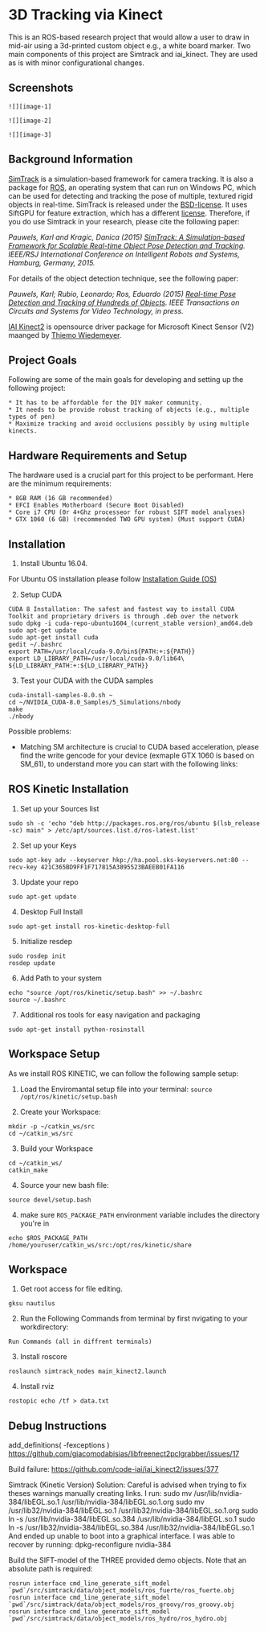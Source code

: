 3D Tracking via Kinect
=================

This is an ROS-based research project that would allow a user to draw in mid-air using a 3d-printed custom object e.g., a white board marker. Two main components of this project are Simtrack and iai_kinect. They are used as is with minor configurational changes. 

Screenshots
-----------

	![][image-1]
   
  	![][image-2]
   
  	![][image-3]


Background Information
----------------------------

[SimTrack](http://www.karlpauwels.com/simtrack) is a simulation-based framework for camera tracking. It is also a package for [ROS](http://www.ros.org/), an operating system that can run on Windows PC, which can be used for detecting and tracking the pose of multiple, textured rigid objects in real-time. SimTrack is released under the [BSD-license](http://opensource.org/licenses/BSD-3-Clause). It uses SiftGPU for feature extraction, which has a different [license](siftgpu/license.txt). Therefore, if you do use Simtrack in your research, please cite the following paper: 

*Pauwels, Karl and Kragic, Danica (2015) [SimTrack: A Simulation-based Framework for Scalable Real-time Object Pose Detection and Tracking](http://www.karlpauwels.com/downloads/iros_2015/Pauwels_IROS_2015.pdf). IEEE/RSJ International Conference on Intelligent Robots and Systems, Hamburg, Germany, 2015.*

For details of the object detection technique, see the following paper: 

*Pauwels, Karl; Rubio, Leonardo; Ros, Eduardo (2015) [Real-time Pose Detection and Tracking of Hundreds of Objects](http://www.karlpauwels.com/downloads/tcsvt_2015/Pauwels_IEEE_TCSVT_2015.pdf). IEEE Transactions on Circuits and Systems for Video Technology, in press.*

[IAI Kinect2](https://github.com/code-iai/iai_kinect2) is opensource driver package for Microsoft Kinect Sensor (V2) maanged by [Thiemo Wiedemeyer](https://github.com/code-iai/iai_kinect2).



Project Goals
---------------

Following are some of the main goals for developing and setting up the following project:

    * It has to be affordable for the DIY maker community. 
    * It needs to be provide robust tracking of objects (e.g., multiple types of pen)
    * Maximize tracking and avoid occlusions possibly by using multiple kinects.


Hardware Requirements and Setup
----------------------------------------

The hardware used is a crucial part for this project to be performant. Here are the minimum requirements:

    * 8GB RAM (16 GB recommended)
    * EFCI Enables Motherboard (Secure Boot Disabled)
    * Core i7 CPU (0r 4+Ghz processeor for robust SIFT model analyses)
    * GTX 1060 (6 GB) (recommended TWO GPU system) (Must support CUDA)


Installation
------------

1. Install Ubuntu 16.04.

For Ubuntu OS installation please follow [Installation Guide (OS)](https://www.ubuntu.com/download/desktop/install-ubuntu-desktop)

2. Setup CUDA
```
CUDA 8 Installation: The safest and fastest way to install CUDA Toolkit and proprietary drivers is through .deb over the network
sudo dpkg -i cuda-repo-ubuntu1604_(current_stable version)_amd64.deb
sudo apt-get update
sudo apt-get install cuda
gedit ~/.bashrc
export PATH=/usr/local/cuda-9.0/bin${PATH:+:${PATH}}
export LD_LIBRARY_PATH=/usr/local/cuda-9.0/lib64\ ${LD_LIBRARY_PATH:+:${LD_LIBRARY_PATH}}
```
3. Test your CUDA with the CUDA samples
```
cuda-install-samples-8.0.sh ~
cd ~/NVIDIA_CUDA-8.0_Samples/5_Simulations/nbody
make
./nbody
```
Possible problems:

- Matching SM architecture is crucial to CUDA based acceleration, please find the write gencode for your device (exmaple GTX 1060 is based on SM_61), to understand more you can start with the following links:


ROS Kinetic Installation
---------------------------

1. Set up your Sources list
```
sudo sh -c 'echo "deb http://packages.ros.org/ros/ubuntu $(lsb_release -sc) main" > /etc/apt/sources.list.d/ros-latest.list'
```
2. Set up your Keys
```
sudo apt-key adv --keyserver hkp://ha.pool.sks-keyservers.net:80 --recv-key 421C365BD9FF1F717815A3895523BAEEB01FA116
```
3. Update your repo
```
sudo apt-get update
```
4. Desktop Full Install
```
sudo apt-get install ros-kinetic-desktop-full
```
5. Initialize resdep
```
sudo rosdep init
rosdep update
```
6. Add Path to your system
```
echo "source /opt/ros/kinetic/setup.bash" >> ~/.bashrc
source ~/.bashrc
```
7. Additional ros tools for easy navigation and packaging
```
sudo apt-get install python-rosinstall
```


Workspace Setup
--------------------

As we install ROS KINETIC, we can follow the following sample setup:

1. Load the Enviromantal setup file into your terminal:
```source /opt/ros/kinetic/setup.bash```

2. Create your Workspace:
```
mkdir -p ~/catkin_ws/src
cd ~/catkin_ws/src
```
3. Build your Workspace
```
cd ~/catkin_ws/
catkin_make
```
4. Source your new bash file:
```
source devel/setup.bash
```
4. make sure `ROS_PACKAGE_PATH` environment variable includes the directory you're in
```
echo $ROS_PACKAGE_PATH /home/youruser/catkin_ws/src:/opt/ros/kinetic/share
```

Workspace
-------------

1. Get root access for file editing. 
```
gksu nautilus
```
2. Run the Following Commands from terminal by first nvigating to your workdirectory:

```
Run Commands (all in diffrent terminals)
```
3. Install roscore
```
roslaunch simtrack_nodes main_kinect2.launch
```
4. Install rviz
```
rostopic echo /tf > data.txt
```


Debug Instructions
----------------------
add_definitions( -fexceptions )
https://github.com/giacomodabisias/libfreenect2pclgrabber/issues/17

Build failure: https://github.com/code-iai/iai_kinect2/issues/377

Simtrack (Kinetic Version)
Solution:
Careful is advised when trying to fix theses warnings manually creating links.
I run:
sudo mv /usr/lib/nvidia-384/libEGL.so.1 /usr/lib/nvidia-384/libEGL.so.1.org
sudo mv /usr/lib32/nvidia-384/libEGL.so.1 /usr/lib32/nvidia-384/libEGL.so.1.org
sudo ln -s /usr/lib/nvidia-384/libEGL.so.384 /usr/lib/nvidia-384/libEGL.so.1
sudo ln -s /usr/lib32/nvidia-384/libEGL.so.384 /usr/lib32/nvidia-384/libEGL.so.1
And ended up unable to boot into a graphical interface. I was able to recover by running:
dpkg-reconfigure nvidia-384

Build the SIFT-model of the THREE provided demo objects. Note that an absolute path is required:
```
rosrun interface cmd_line_generate_sift_model `pwd`/src/simtrack/data/object_models/ros_fuerte/ros_fuerte.obj
rosrun interface cmd_line_generate_sift_model `pwd`/src/simtrack/data/object_models/ros_groovy/ros_groovy.obj
rosrun interface cmd_line_generate_sift_model `pwd`/src/simtrack/data/object_models/ros_hydro/ros_hydro.obj
```

[image-1]: https://github.com/i10/3DTrackingViaKinect/blob/master/images/stabilo-3d-models.png "Stabilo pen 3D model"
[image-2]: https://github.com/i10/3DTrackingViaKinect/blob/master/images/stabilo-pen-detected.png "Detected stabilo pen"
[image-3]: https://github.com/i10/3DTrackingViaKinect/blob/master/images/white-board-marker.jpg "Detected white board marker"
